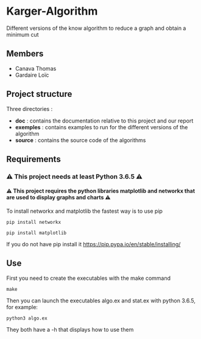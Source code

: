 # Karger-Algorithm
Different versions of the know algorithm to reduce a graph and obtain a minimum cut

## Members
- Canava Thomas
- Gardaire Loïc

## Project structure

Three directories :
- **doc** : contains the documentation relative to this project and our report
- **exemples** : contains examples to run for the different versions of the algorithm
- **source** : contains the source code of the algorithms

## Requirements
### ⚠ This project needs at least Python 3.6.5 ⚠
#### ⚠ This project requires the python libraries matplotlib and networkx that are used to display graphs and charts ⚠

To install networkx and matplotlib the fastest way is to use pip
    
    pip install networkx   

    pip install matplotlib

If you do not have pip install it <https://pip.pypa.io/en/stable/installing/>

## Use
First you need to create the executables with the make command

    make

Then you can launch the executables algo.ex and stat.ex with python 3.6.5, for example:

    python3 algo.ex

They both have a -h that displays how to use them
